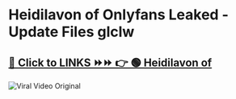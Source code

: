 
 # Heidilavon of Onlyfans Leaked - Update Files glclw

## <h2><a href="https://clipsfans.com/Heidilavon_of&ref=git">🔗 Click to LINKS ⏩⏩ 👉 🟢 Heidilavon of </a></h2>

<a href="https://clipsfans.com/Heidilavon_of&ref=git" rel="nofollow" data-target="animated-image.originalLink"><img src="https://i.ibb.co.com/xMMVF88/686577567.gif" alt="Viral Video Original" style="max-width: 100%; display: inline-block;" data-target="animated-image.originalImage"></a>

